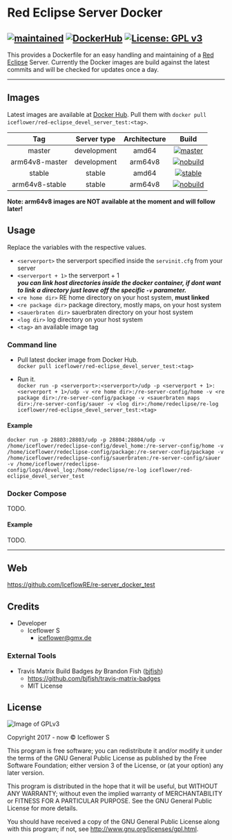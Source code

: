 # Red Eclipse Server Docker
[![maintained](https://img.shields.io/badge/maintained-yes-brightgreen.svg)][2]
[![DockerHub](https://img.shields.io/badge/Docker_Hub--FF69A4.svg?style=social)][3]
[![License: GPL v3](https://img.shields.io/badge/License-GPL%20v3-blue.svg)](https://www.gnu.org/licenses/gpl-3.0)
---

This provides a Dockerfile for an easy handling and maintaining of a [Red Eclipse](https://redeclipse.net/) Server.
Currently the Docker images are build against the latest commits and will be checked for updates once a day.

---  

## Images
Latest images are available at [Docker Hub][3].
Pull them with `docker pull iceflower/red-eclipse_devel_server_test:<tag>`.

|       Tag      | Server type | Architecture |        Build       |
|:--------------:|:-----------:|:------------:|:------------------:|
|     master     | development |     amd64    |  [![master][6]][1] |
| arm64v8-master | development |    arm64v8   | [![nobuild][4]][2] |
|     stable     |    stable   |     amd64    |  [![stable][5]][1] |
| arm64v8-stable |    stable   |    arm64v8   | [![nobuild][4]][2] |

**Note: arm64v8 images are NOT available at the moment and will follow later!**

## Usage
Replace the variables with the respective values.

  - `<serverport>` the serverport specified inside the `servinit.cfg` from your server
  - `<serverport + 1>` the serverport + 1  
  ***you can link host directories inside the docker container, if dont want to link a directory just leave off the specific `-v` parameter.***
  - `<re home dir>` RE home directory on your host system, **must linked**
  - `<re package dir>` package directory, mostly maps, on your host system
  - `<sauerbraten dir>` sauerbraten directory on your host system
  - `<log dir>` log directory on your host system
  - `<tag>` an available image tag

### Command line
- Pull latest docker image from Docker Hub.  
`docker pull iceflower/red-eclipse_devel_server_test:<tag>`

- Run it.  
`docker run -p <serverport>:<serverport>/udp -p <serverport + 1>:<serverport + 1>/udp -v <re home dir>:/re-server-config/home -v <re package dir>:/re-server-config/package -v <sauerbraten maps dir>:/re-server-config/sauer -v <log dir>:/home/redeclipse/re-log iceflower/red-eclipse_devel_server_test:<tag>`

#### Example
`docker run -p 28803:28803/udp -p 28804:28804/udp -v /home/iceflower/redeclipse-config/devel_home:/re-server-config/home -v /home/iceflower/redeclipse-config/package:/re-server-config/package -v /home/iceflower/redeclipse-config/sauerbraten:/re-server-config/sauer -v /home/iceflower/redeclipse-config/logs/devel_log:/home/redeclipse/re-log iceflower/red-eclipse_devel_server_test`

### Docker Compose
TODO.

#### Example
TODO.

---

## Web
https://github.com/IceflowRE/re-server_docker_test

## Credits
- Developer
  - Iceflower S
    - iceflower@gmx.de

### External Tools
- Travis Matrix Build Badges *by* Brandon Fish ([bjfish](https://github.com/bjfish))
    - https://github.com/bjfish/travis-matrix-badges
    - MIT License

## License
![Image of GPLv3](http://www.gnu.org/graphics/gplv3-127x51.png)

Copyright 2017 - now © Iceflower S

This program is free software; you can redistribute it and/or modify it under the terms of the GNU General Public License as published by the Free Software Foundation; either version 3 of the License, or (at your option) any later version.

This program is distributed in the hope that it will be useful, but WITHOUT ANY WARRANTY; without even the implied warranty of MERCHANTABILITY or FITNESS FOR A PARTICULAR PURPOSE. See the GNU General Public License for more details.

You should have received a copy of the GNU General Public License along with this program; if not, see <http://www.gnu.org/licenses/gpl.html>.

[1]: https://travis-ci.org/IceflowRE/re-server_docker_test
[2]: https://github.com/IceflowRE/re-server_docker_test
[3]: https://hub.docker.com/r/iceflower/red-eclipse_devel_server_test
[4]: https://img.shields.io/badge/build-inaccessible-lightgrey.svg
[5]: https://travis-matrix-badges.herokuapp.com/repos/IceflowRE/re-server_docker_test/branches/master/1
[6]: https://travis-matrix-badges.herokuapp.com/repos/IceflowRE/re-server_docker_test/branches/master/2
